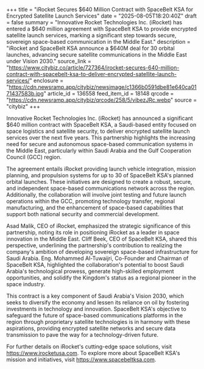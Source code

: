 +++
title = "iRocket Secures $640 Million Contract with SpaceBelt KSA for Encrypted Satellite Launch Services"
date = "2025-08-05T18:20:40Z"
draft = false
summary = "Innovative Rocket Technologies Inc. (iRocket) has entered a $640 million agreement with SpaceBelt KSA to provide encrypted satellite launch services, marking a significant step towards secure, sovereign space-based communication in the Middle East."
description = "iRocket and SpaceBelt KSA announce a $640M deal for 30 orbital launches, advancing secure satellite communications in the Middle East under Vision 2030."
source_link = "https://www.citybiz.co/article/727364/irocket-secures-640-million-contract-with-spacebelt-ksa-to-deliver-encrypted-satellite-launch-services/"
enclosure = "https://cdn.newsramp.app/citybiz/newsimage/c1366b0591dbe81e640ca0171437583b.jpg"
article_id = 136558
feed_item_id = 18148
qrcode = "https://cdn.newsramp.app/citybiz/qrcode/258/5/vibezJRc.webp"
source = "citybiz"
+++

<p>Innovative Rocket Technologies Inc. (iRocket) has announced a significant $640 million contract with SpaceBelt KSA, a Saudi-based entity focused on space logistics and satellite security, to deliver encrypted satellite launch services over the next five years. This partnership highlights the increasing need for secure and autonomous space-based communication systems in the Middle East, particularly within Saudi Arabia and the Gulf Cooperation Council (GCC) region.</p><p>The agreement entails iRocket providing launch vehicle integration, mission planning, and propulsion systems for up to 30 of SpaceBelt KSA's planned orbital launches. These initiatives are designed to create a robust, secure, and independent space-based communications network across the region. Additionally, the collaboration will involve joint testing and future launch operations within the GCC, promoting technology transfer, regional manufacturing, and the enhancement of space-based capabilities that support both national security and commercial development.</p><p>Asad Malik, CEO of iRocket, emphasized the strategic significance of this partnership, noting its role in positioning iRocket as a leader in space innovation in the Middle East. Cliff Beek, CEO of SpaceBelt KSA, shared this perspective, underlining the partnership's contribution to realizing the company's ambition of developing sovereign space-based infrastructure for Saudi Arabia. Eng. Mohammed Al-Tuwaijri, Co-Founder and Chairman of SpaceBelt KSA, highlighted the collaboration's potential to boost Saudi Arabia's technological prowess, generate high-skilled employment opportunities, and solidify the Kingdom's status as a regional pioneer in the space industry.</p><p>This contract is a key component of Saudi Arabia's Vision 2030, which seeks to diversify the economy and lessen its reliance on oil by fostering investments in technology and innovation. SpaceBelt KSA's objective to safeguard the future of space-based communications platforms in the region through proprietary satellite technologies is in harmony with these aspirations, providing encrypted satellite networks and secure data transmission to pave the way for a technology-driven future.</p><p>For further details on iRocket's cutting-edge space solutions, visit <a href='https://www.irocketusa.com' rel='nofollow' target='_blank'>https://www.irocketusa.com</a>. To explore more about SpaceBelt KSA's mission and initiatives, visit <a href='https://www.spacebeltksa.com' rel='nofollow' target='_blank'>https://www.spacebeltksa.com</a>.</p>